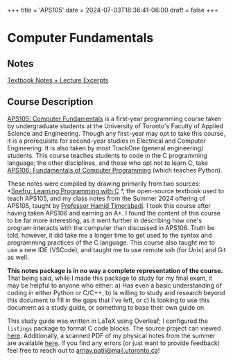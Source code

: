 +++
title = 'APS105'
date = 2024-07-03T18:36:41-06:00
draft = false
+++

# Computer Fundamentals

## Notes
[Textbook Notes + Lecture Excerpts](/files/firstyear/aps105.pdf)

## Course Description

[APS105: Computer Fundamentals](https://engineering.calendar.utoronto.ca/course/aps105h1) is a first-year programming course taken by undergraduate students at the University of Toronto's Faculty of Applied Science and Engineering. Though any first-year may opt to take this course, it is a prerequisite for second-year studies in Electrical and Computer Engineering. It is also taken by most TrackOne (general engineering) students. This course teaches students to code in the C programming language; the other disciplines, and those who opt not to learn C, take [APS106: Fundamentals of Computer Programming](https://engineering.calendar.utoronto.ca/course/aps106h1) (which teaches Python).

These notes were compiled by drawing primarily from two sources: *[Snefru: Learning Programming with C](https://learningc.org/cover.html) *, the open-source textbook used to teach APS105, and my class notes from the Summer 2024 offering of APS105, taught by [Professor Hamid Timorabadi](https://www.ece.utoronto.ca/people/timorabadi-h/). I took this course after having taken APS106 and earning an A+. I found the content of this course to be far more interesting, as it went further in describing how one's program interacts with the computer than discussed in APS106. Truth be told, however, it did take me a longer time to get used to the syntax and programming practices of the C language. This course also taught me to use a new IDE (VSCode), and taught me to use remote ssh (for Unix) and Git as well.

**This notes package is in no way a complete representation of the course.** That being said, while I made this package to study for my final exam, it may be helpful to anyone who either:
a) Has even a basic understanding of coding in either Python or C/C++,
b) Is willing to study and research beyond this document to fill in the gaps that I've left, or
c) Is looking to use this document as a study guide, or something to base their own guide on.

This study guide was written in LaTeX using Overleaf; I configured the `listings` package to format C code blocks. The source project can viewed [here](https://www.overleaf.com/read/jkwbdgbqtbrv#ab5aae). Additionally, a scanned PDF of my physical notes from the summer are available [here](https://drive.google.com/file/d/1iCds2snEG4qGxXmqS6fT3uSdDDr2eVu-/view?usp=share_link). If you find any errors (or just want to provide feedback) feel free to reach out to [arnav.patil@mail.utoronto.ca](mailto:arnav.patil@mail.utoronto.ca)!
